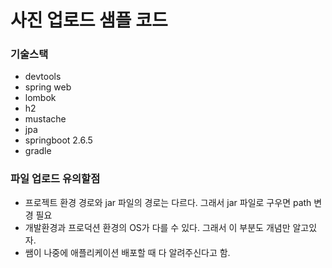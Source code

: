 # 사진 업로드 샘플 코드

### 기술스택

- devtools
- spring web
- lombok
- h2
- mustache
- jpa
- springboot 2.6.5
- gradle

### 파일 업로드 유의할점

- 프로젝트 환경 경로와 jar 파일의 경로는 다르다. 그래서 jar 파일로 구우면 path 변경 필요
- 개발환경과 프로덕션 환경의 OS가 다를 수 있다. 그래서 이 부분도 개념만 알고있자.
- 쌤이 나중에 애플리케이션 배포할 때 다 알려주신다고 함.
